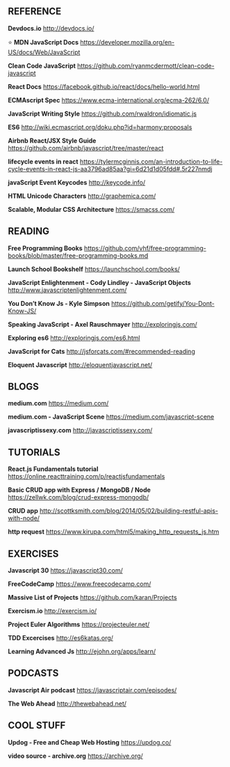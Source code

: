 ## REFERENCE

**Devdocs.io**
http://devdocs.io/

:star: **MDN JavaScript Docs**
https://developer.mozilla.org/en-US/docs/Web/JavaScript

**Clean Code JavaScript**
https://github.com/ryanmcdermott/clean-code-javascript

**React Docs**
https://facebook.github.io/react/docs/hello-world.html

**ECMAscript Spec**
https://www.ecma-international.org/ecma-262/6.0/

**JavaScript Writing Style**
https://github.com/rwaldron/idiomatic.js

**ES6**
http://wiki.ecmascript.org/doku.php?id=harmony:proposals

**Airbnb React/JSX Style Guide**
https://github.com/airbnb/javascript/tree/master/react

**lifecycle events in react**
https://tylermcginnis.com/an-introduction-to-life-cycle-events-in-react-js-aa3796ad85aa?gi=6d21d1d05fdd#.5r227nmdj

**javaScript Event Keycodes**
http://keycode.info/

**HTML Unicode Characters**
http://graphemica.com/

**Scalable, Modular CSS Architecture**
https://smacss.com/

## READING

**Free Programming Books**
https://github.com/vhf/free-programming-books/blob/master/free-programming-books.md

**Launch School Bookshelf**
https://launchschool.com/books/

**JavaScript Enlightenment - Cody Lindley - JavaScript Objects**
http://www.javascriptenlightenment.com/

**You Don’t Know Js - Kyle Simpson**
https://github.com/getify/You-Dont-Know-JS/

**Speaking JavaScript - Axel Rauschmayer**
http://exploringjs.com/

**Exploring es6**
http://exploringjs.com/es6.html

**JavaScript for Cats**
http://jsforcats.com/#recommended-reading

**Eloquent Javascript**
http://eloquentjavascript.net/

## BLOGS

**medium.com**
https://medium.com/

**medium.com - JavaScript Scene**
https://medium.com/javascript-scene

**javascriptissexy.com**
http://javascriptissexy.com/

## TUTORIALS

**React.js Fundamentals tutorial**
https://online.reacttraining.com/p/reactjsfundamentals

**Basic CRUD app with Express / MongoDB / Node**
https://zellwk.com/blog/crud-express-mongodb/

**CRUD app**
http://scottksmith.com/blog/2014/05/02/building-restful-apis-with-node/

**http request**
https://www.kirupa.com/html5/making_http_requests_js.htm

## EXERCISES

**Javascript 30**
https://javascript30.com/

**FreeCodeCamp**
https://www.freecodecamp.com/

**Massive List of Projects**
https://github.com/karan/Projects

**Exercism.io**
http://exercism.io/

**Project Euler Algorithms**
https://projecteuler.net/

**TDD Excercises**
http://es6katas.org/

**Learning Advanced Js**
http://ejohn.org/apps/learn/

## PODCASTS

**Javascript Air podcast**
https://javascriptair.com/episodes/

**The Web Ahead**
http://thewebahead.net/

## COOL STUFF

**Updog - Free and Cheap Web Hosting**
https://updog.co/

**video source - archive.org**
https://archive.org/
